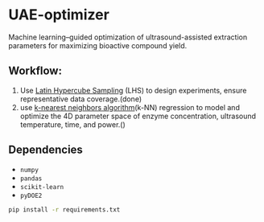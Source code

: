 # UAE-optimizer

Machine learning–guided optimization of ultrasound-assisted extraction parameters for maximizing bioactive compound yield.

## Workflow:

1. Use [Latin Hypercube Sampling](https://en.wikipedia.org/wiki/Latin_hypercube_sampling) (LHS) to design experiments, ensure representative data coverage.(done)
2. use [k-nearest neighbors algorithm](https://en.wikipedia.org/wiki/K-nearest_neighbors_algorithm)(k-NN) regression to model and optimize the 4D parameter space of enzyme concentration, ultrasound temperature, time, and power.()

## Dependencies

- `numpy` 
- `pandas`
- `scikit-learn` 
- `pyDOE2` 

```bash
pip install -r requirements.txt
